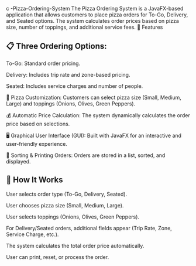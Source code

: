 c -Pizza-Ordering-System
The Pizza Ordering System is a JavaFX-based application that allows customers to place pizza orders for To-Go, Delivery, and Seated options. The system calculates order prices based on pizza size, number of toppings, and additional service fees.
🚀 Features

## 📋 Three Ordering Options:

To-Go: Standard order pricing.

Delivery: Includes trip rate and zone-based pricing.

Seated: Includes service charges and number of people.

🍕 Pizza Customization: Customers can select pizza size (Small, Medium, Large) and toppings (Onions, Olives, Green Peppers).

💰 Automatic Price Calculation: The system dynamically calculates the order price based on selections.

🖥️ Graphical User Interface (GUI): Built with JavaFX for an interactive and user-friendly experience.

📜 Sorting & Printing Orders: Orders are stored in a list, sorted, and displayed.
## 📌 How It Works

User selects order type (To-Go, Delivery, Seated).

User chooses pizza size (Small, Medium, Large).

User selects toppings (Onions, Olives, Green Peppers).

For Delivery/Seated orders, additional fields appear (Trip Rate, Zone, Service Charge, etc.).

The system calculates the total order price automatically.

User can print, reset, or process the order.
